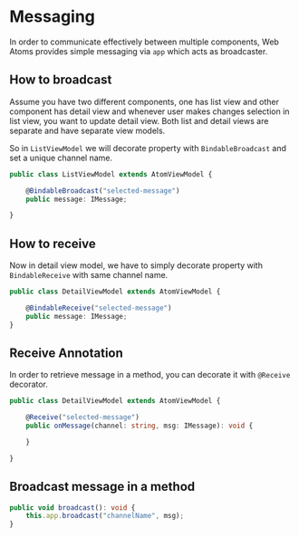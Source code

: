# Messaging

In order to communicate effectively between multiple components, Web Atoms provides simple messaging via `app` which acts as broadcaster.

## How to broadcast

Assume you have two different components, one has list view and other component has detail view and whenever user makes changes selection in list view, you want to update detail view. Both list and detail views are separate and have separate view models.

So in `ListViewModel` we will decorate property with `BindableBroadcast` and set a unique channel name.

```typescript
public class ListViewModel extends AtomViewModel {

    @BindableBroadcast("selected-message")
    public message: IMessage;

}
```

## How to receive

Now in detail view model, we have to simply decorate property with `BindableReceive` with same channel name.

```typescript
public class DetailViewModel extends AtomViewModel {

    @BindableReceive("selected-message")
    public message: IMessage;
}
```

## Receive Annotation

In order to retrieve message in a method, you can decorate it with `@Receive` decorator.

```typescript
public class DetailViewModel extends AtomViewModel {

    @Receive("selected-message")
    public onMessage(channel: string, msg: IMessage): void {

    }

}
```

## Broadcast message in a method

```typescript
public void broadcast(): void {
    this.app.broadcast("channelName", msg);
}
```
